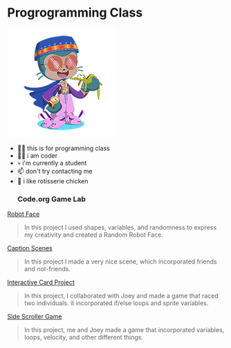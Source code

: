 # Progrogramming Class
![Octocat](https://github.com/shenoya25/programming/blob/955291cb711b01418d44066b1191dd1770db0443/resizecat.png)
- 🖖🏻 this is for programming class
- 🕵️‍♂️ i am coder
- 💀 i'm currently a student
- 📫 don't try contacting me
- 🍗 i like rotisserie chicken
  ### Code.org Game Lab
[Robot Face](https://github.com/shenoya25/robot.git)
> In this project I used shapes, variables, and randomness to express my creativity and created a Random Robot Face.

[Caption Scenes](https://studio.code.org/projects/gamelab/tuBf_RbpUXFZpPUQNY653U9YvZx2e89RHuztub0ppp8)
> In this project I made a very nice scene, which incorporated friends and not-friends.

[Interactive Card Project](https://studio.code.org/projects/gamelab/foR4o3apuPeETqyQcnijzHm8nW_omVsHS9i8SCDP6Ls)
> In this project, I collaborated with Joey and made a game that raced two individuals. it incorporated if/else loops and sprite variables.

[Side Scroller Game](https://studio.code.org/projects/gamelab/VM5iybjq1HJj1HIAT04NfiJMgPlcL5njvNTf9WoE7_E)
> In this project, me and Joey made a game that incorporated variables, loops, velocity, and other different things.
